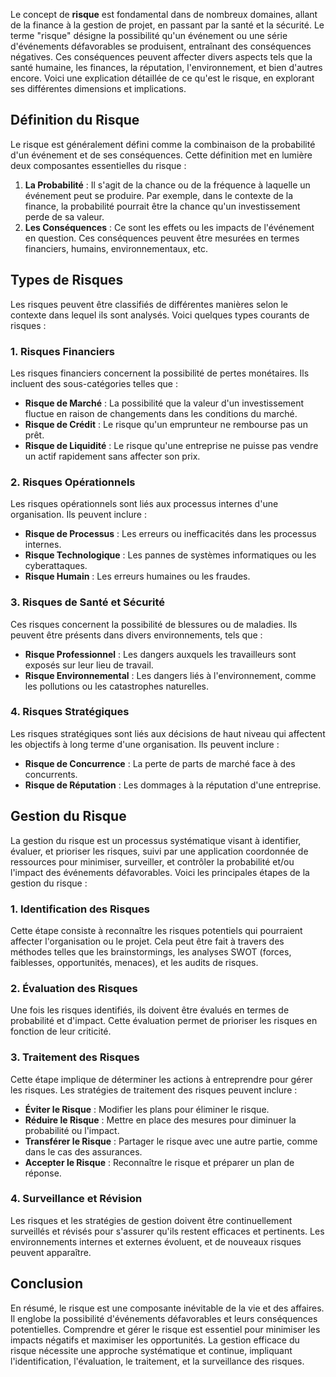 Le concept de **risque** est fondamental dans de nombreux domaines, allant de la finance à la gestion de projet, en passant par la santé et la sécurité. Le terme "risque" désigne la possibilité qu'un événement ou une série d'événements défavorables se produisent, entraînant des conséquences négatives. Ces conséquences peuvent affecter divers aspects tels que la santé humaine, les finances, la réputation, l'environnement, et bien d'autres encore. Voici une explication détaillée de ce qu'est le risque, en explorant ses différentes dimensions et implications.

## Définition du Risque

Le risque est généralement défini comme la combinaison de la probabilité d'un événement et de ses conséquences. Cette définition met en lumière deux composantes essentielles du risque :

1. **La Probabilité** : Il s'agit de la chance ou de la fréquence à laquelle un événement peut se produire. Par exemple, dans le contexte de la finance, la probabilité pourrait être la chance qu'un investissement perde de sa valeur.
2. **Les Conséquences** : Ce sont les effets ou les impacts de l'événement en question. Ces conséquences peuvent être mesurées en termes financiers, humains, environnementaux, etc.

## Types de Risques

Les risques peuvent être classifiés de différentes manières selon le contexte dans lequel ils sont analysés. Voici quelques types courants de risques :

### 1. Risques Financiers

Les risques financiers concernent la possibilité de pertes monétaires. Ils incluent des sous-catégories telles que :

- **Risque de Marché** : La possibilité que la valeur d'un investissement fluctue en raison de changements dans les conditions du marché.
- **Risque de Crédit** : Le risque qu'un emprunteur ne rembourse pas un prêt.
- **Risque de Liquidité** : Le risque qu'une entreprise ne puisse pas vendre un actif rapidement sans affecter son prix.

### 2. Risques Opérationnels

Les risques opérationnels sont liés aux processus internes d'une organisation. Ils peuvent inclure :

- **Risque de Processus** : Les erreurs ou inefficacités dans les processus internes.
- **Risque Technologique** : Les pannes de systèmes informatiques ou les cyberattaques.
- **Risque Humain** : Les erreurs humaines ou les fraudes.

### 3. Risques de Santé et Sécurité

Ces risques concernent la possibilité de blessures ou de maladies. Ils peuvent être présents dans divers environnements, tels que :

- **Risque Professionnel** : Les dangers auxquels les travailleurs sont exposés sur leur lieu de travail.
- **Risque Environnemental** : Les dangers liés à l'environnement, comme les pollutions ou les catastrophes naturelles.

### 4. Risques Stratégiques

Les risques stratégiques sont liés aux décisions de haut niveau qui affectent les objectifs à long terme d'une organisation. Ils peuvent inclure :

- **Risque de Concurrence** : La perte de parts de marché face à des concurrents.
- **Risque de Réputation** : Les dommages à la réputation d'une entreprise.

## Gestion du Risque

La gestion du risque est un processus systématique visant à identifier, évaluer, et prioriser les risques, suivi par une application coordonnée de ressources pour minimiser, surveiller, et contrôler la probabilité et/ou l'impact des événements défavorables. Voici les principales étapes de la gestion du risque :

### 1. Identification des Risques

Cette étape consiste à reconnaître les risques potentiels qui pourraient affecter l'organisation ou le projet. Cela peut être fait à travers des méthodes telles que les brainstormings, les analyses SWOT (forces, faiblesses, opportunités, menaces), et les audits de risques.

### 2. Évaluation des Risques

Une fois les risques identifiés, ils doivent être évalués en termes de probabilité et d'impact. Cette évaluation permet de prioriser les risques en fonction de leur criticité.

### 3. Traitement des Risques

Cette étape implique de déterminer les actions à entreprendre pour gérer les risques. Les stratégies de traitement des risques peuvent inclure :

- **Éviter le Risque** : Modifier les plans pour éliminer le risque.
- **Réduire le Risque** : Mettre en place des mesures pour diminuer la probabilité ou l'impact.
- **Transférer le Risque** : Partager le risque avec une autre partie, comme dans le cas des assurances.
- **Accepter le Risque** : Reconnaître le risque et préparer un plan de réponse.

### 4. Surveillance et Révision

Les risques et les stratégies de gestion doivent être continuellement surveillés et révisés pour s'assurer qu'ils restent efficaces et pertinents. Les environnements internes et externes évoluent, et de nouveaux risques peuvent apparaître.

## Conclusion

En résumé, le risque est une composante inévitable de la vie et des affaires. Il englobe la possibilité d'événements défavorables et leurs conséquences potentielles. Comprendre et gérer le risque est essentiel pour minimiser les impacts négatifs et maximiser les opportunités. La gestion efficace du risque nécessite une approche systématique et continue, impliquant l'identification, l'évaluation, le traitement, et la surveillance des risques.